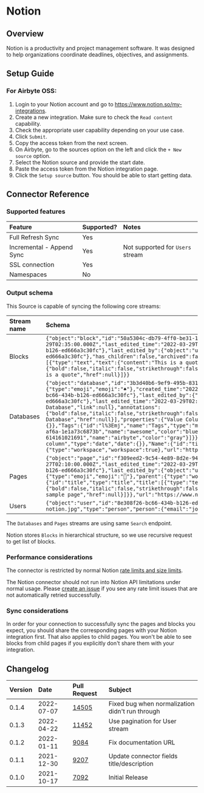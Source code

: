 # Notion

## Overview

Notion is a productivity and project management software. It was designed to help organizations coordinate deadlines, objectives, and assignments.

## Setup Guide

### For Airbyte OSS:

1. Login to your Notion account and go to https://www.notion.so/my-integrations.
2. Create a new integration. Make sure to check the `Read content` capability.
3. Check the appropriate user capability depending on your use case.
4. Click `Submit`.
5. Copy the access token from the next screen.
6. On Airbyte, go to the sources option on the left and click the `+ New source` option.
7. Select the Notion source and provide the start date.
8. Paste the access token from the Notion integration page.
9. Click the `Setup source` button. You should be able to start getting data.


## Connector Reference

### Supported features
| Feature | Supported? | Notes
| :--- | :--- | :---
| Full Refresh Sync | Yes |
| Incremental - Append Sync | Yes | Not supported for `Users` stream
| SSL connection | Yes |
| Namespaces | No |

### Output schema

This Source is capable of syncing the following core streams:

| Stream name                  | Schema |
|:-----------------------------|:------------------------------------------------------------------------------------------------------------------------------------------------------------------------------------------------------------------------------------------------------------------------------------------------------------------------------------------------------------------------------------------------------------------------------------------------------------------|
| Blocks             | `{"object":"block","id":"50a5304c-db79-4ff0-be31-1d92e7329b5b","created_time":"2022-03-29T02:35:00.000Z","last_edited_time":"2022-03-29T02:35:00.000Z","created_by":{"object":"user","id":"8e308f26-bc66-434b-b126-ed666a3c30fc"},"last_edited_by":{"object":"user","id":"8e308f26-bc66-434b-b126-ed666a3c30fc"},"has_children":false,"archived":false,"type":"quote","quote":{"color":"default","text":[{"type":"text","text":{"content":"This is a quote","link":null},"annotations":{"bold":false,"italic":false,"strikethrough":false,"underline":false,"code":false,"color":"default"},"plain_text":"This is a quote","href":null}]}}` |
| Databases              | `{"object":"database","id":"3b3d40b6-9ef9-495b-8317-db33cb913999","cover":null,"icon":{"type":"emoji","emoji":"♠️"},"created_time":"2022-03-26T23:52:00.000Z","created_by":{"object":"user","id":"8e308f26-bc66-434b-b126-ed666a3c30fc"},"last_edited_by":{"object":"user","id":"8e308f26-bc66-434b-b126-ed666a3c30fc"},"last_edited_time":"2022-03-29T02:29:00.000Z","title":[{"type":"text","text":{"content":"My Database","link":null},"annotations":{"bold":false,"italic":false,"strikethrough":false,"underline":false,"code":false,"color":"default"},"plain_text":"My Database","href":null}],"properties":{"Value Column":{"id":"fvtR","name":"Value Column","type":"rich_text","rich_text":{}},"Tags":{"id":"l%3Emj","name":"Tags","type":"multi_select","multi_select":{"options":[{"id":"5e942851-00ed-4a1b-af6a-1e1a73c6873b","name":"awesome","color":"blue"},{"id":"6924c772-0662-4132-a0a5-614161021691","name":"airbyte","color":"gray"}]}},"Date column":{"id":"%7Cz%3D~","name":"Date column","type":"date","date":{}},"Name":{"id":"title","name":"Name","type":"title","title":{}}},"parent":{"type":"workspace","workspace":true},"url":"https://www.notion.so/3b3d40b69ef9495b8317db33cb913999","archived":false}` |
| Pages                        | `{"object":"page","id":"f309eed2-9c54-4e89-8d2e-947c18462c85","created_time":"2022-03-27T02:10:00.000Z","last_edited_time":"2022-03-29T02:34:00.000Z","created_by":{"object":"user","id":"8e308f26-bc66-434b-b126-ed666a3c30fc"},"last_edited_by":{"object":"user","id":"8e308f26-bc66-434b-b126-ed666a3c30fc"},"cover":null,"icon":{"type":"emoji","emoji":"📎"},"parent":{"type":"workspace","workspace":true},"archived":false,"properties":{"title":{"id":"title","type":"title","title":[{"type":"text","text":{"content":"My sample page","link":null},"annotations":{"bold":false,"italic":false,"strikethrough":false,"underline":false,"code":false,"color":"default"},"plain_text":"My sample page","href":null}]}},"url":"https://www.notion.so/My-sample-page-f309eed29c544e898d2e947c18462c85"}` |
| Users                    | `{"object":"user","id":"8e308f26-bc66-434b-b126-ed666a3c30fc","name":"John Doe","avatar_url":"https://host.com/profile-notion.jpg","type":"person","person":{"email":"john.doe@company.io"}}` |


The `Databases` and `Pages` streams are using same `Search` endpoint.

Notion stores `Blocks` in hierarchical structure, so we use recursive request to get list of blocks.


### Performance considerations

The connector is restricted by normal Notion [rate limits and size limits](https://developers.notion.com/reference/errors#request-limits).

The Notion connector should not run into Notion API limitations under normal usage. Please [create an issue](https://github.com/airbytehq/airbyte/issues) if you see any rate limit issues that are not automatically retried successfully.

### Sync considerations

In order for your connection to successfully sync the pages and blocks you expect, you should share the corresponding pages with your Notion integration first. That also applies to child pages. You won't be able to see blocks from child pages if you explicitly don't share them with your integration.


## Changelog

| Version | Date | Pull Request | Subject |
| :--- | :--- | :--- | :--- |
| 0.1.4 | 2022-07-07 | [14505](https://github.com/airbytehq/airbyte/pull/14505) | Fixed bug when normalization didn't run through |
| 0.1.3 | 2022-04-22 | [11452](https://github.com/airbytehq/airbyte/pull/11452) | Use pagination for User stream |
| 0.1.2 | 2022-01-11 | [9084](https://github.com/airbytehq/airbyte/pull/9084) | Fix documentation URL |
| 0.1.1 | 2021-12-30 | [9207](https://github.com/airbytehq/airbyte/pull/9207) | Update connector fields title/description |
| 0.1.0 | 2021-10-17 | [7092](https://github.com/airbytehq/airbyte/pull/7092) | Initial Release |


